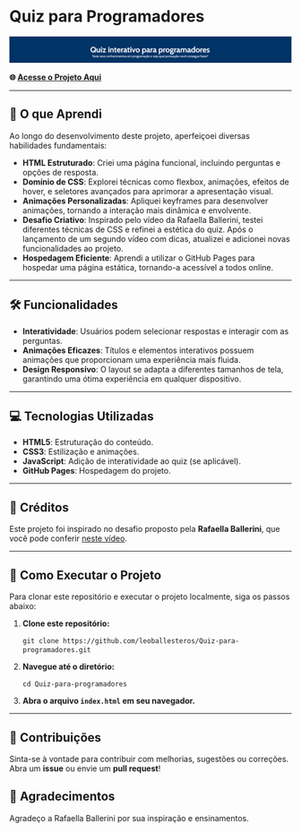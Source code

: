 <h1>Quiz para Programadores</h1>

<img src="https://raw.githubusercontent.com/leoballesteros/Quiz-para-programadores/main/assets/Imagem1.png" alt="Quiz Banner" width="1200"/>

<p><strong>🌐 <a href="https://leoballesteros.github.io/Quiz-para-programadores/">Acesse o Projeto Aqui</a></strong></p>

<hr>

<h2>🎯 O que Aprendi</h2>

<p>Ao longo do desenvolvimento deste projeto, aperfeiçoei diversas habilidades fundamentais:</p>
<ul>
    <li><strong>HTML Estruturado</strong>: Criei uma página funcional, incluindo perguntas e opções de resposta.</li>
    <li><strong>Domínio de CSS</strong>: Explorei técnicas como flexbox, animações, efeitos de hover, e seletores avançados para aprimorar a apresentação visual.</li>
    <li><strong>Animações Personalizadas</strong>: Apliquei keyframes para desenvolver animações, tornando a interação mais dinâmica e envolvente.</li>
    <li><strong>Desafio Criativo</strong>: Inspirado pelo vídeo da Rafaella Ballerini, testei diferentes técnicas de CSS e refinei a estética do quiz. Após o lançamento de um segundo vídeo com dicas, atualizei e adicionei novas funcionalidades ao projeto.</li>
    <li><strong>Hospedagem Eficiente</strong>: Aprendi a utilizar o GitHub Pages para hospedar uma página estática, tornando-a acessível a todos online.</li>
</ul>

<hr>

<h2>🛠 Funcionalidades</h2>
<ul>
    <li><strong>Interatividade</strong>: Usuários podem selecionar respostas e interagir com as perguntas.</li>
    <li><strong>Animações Eficazes</strong>: Títulos e elementos interativos possuem animações que proporcionam uma experiência mais fluida.</li>
    <li><strong>Design Responsivo</strong>: O layout se adapta a diferentes tamanhos de tela, garantindo uma ótima experiência em qualquer dispositivo.</li>
</ul>

<hr>

<h2>💻 Tecnologias Utilizadas</h2>
<ul>
    <li><strong>HTML5</strong>: Estruturação do conteúdo.</li>
    <li><strong>CSS3</strong>: Estilização e animações.</li>
    <li><strong>JavaScript</strong>: Adição de interatividade ao quiz (se aplicável).</li>
    <li><strong>GitHub Pages</strong>: Hospedagem do projeto.</li>
</ul>

<hr>

<h2>🎥 Créditos</h2>
<p>Este projeto foi inspirado no desafio proposto pela <strong>Rafaella Ballerini</strong>, que você pode conferir <a href="https://www.youtube.com/watch?v=Fhy-5CtVkiM&t=1970s">neste vídeo</a>.</p>

<hr>

<h2>🚀 Como Executar o Projeto</h2>
<p>Para clonar este repositório e executar o projeto localmente, siga os passos abaixo:</p>
<ol>
    <li><strong>Clone este repositório:</strong>
        <pre><code>git clone https://github.com/leoballesteros/Quiz-para-programadores.git</code></pre>
    </li>
    <li><strong>Navegue até o diretório:</strong>
        <pre><code>cd Quiz-para-programadores</code></pre>
    </li>
    <li><strong>Abra o arquivo <code>index.html</code> em seu navegador.</strong></li>
</ol>

<hr>

<h2>🤝 Contribuições</h2>
<p>Sinta-se à vontade para contribuir com melhorias, sugestões ou correções. Abra um <strong>issue</strong> ou envie um <strong>pull request</strong>!</p>

<h2>🌟 Agradecimentos</h2>
<p>Agradeço a Rafaella Ballerini por sua inspiração e ensinamentos.</p>
